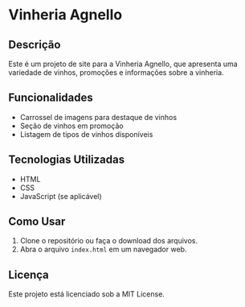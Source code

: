 # Vinheria Agnello

## Descrição
Este é um projeto de site para a Vinheria Agnello, que apresenta uma variedade de vinhos, promoções e informações sobre a vinheria.

## Funcionalidades
- Carrossel de imagens para destaque de vinhos
- Seção de vinhos em promoção
- Listagem de tipos de vinhos disponíveis

## Tecnologias Utilizadas
- HTML
- CSS
- JavaScript (se aplicável)

## Como Usar
1. Clone o repositório ou faça o download dos arquivos.
2. Abra o arquivo `index.html` em um navegador web.

## Licença
Este projeto está licenciado sob a MIT License.

